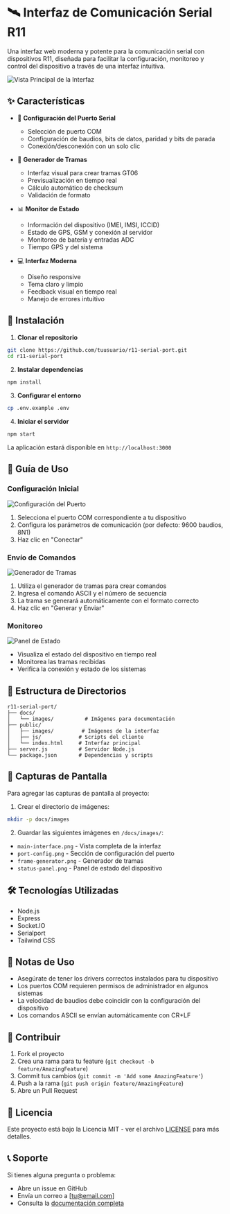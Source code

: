 # 🛰️ Interfaz de Comunicación Serial R11

Una interfaz web moderna y potente para la comunicación serial con dispositivos R11, diseñada para facilitar la configuración, monitoreo y control del dispositivo a través de una interfaz intuitiva.

![Vista Principal de la Interfaz](/docs/images/main-interface.png)

## ✨ Características

- 🔌 **Configuración del Puerto Serial**
  - Selección de puerto COM
  - Configuración de baudios, bits de datos, paridad y bits de parada
  - Conexión/desconexión con un solo clic

- 📡 **Generador de Tramas**
  - Interfaz visual para crear tramas GT06
  - Previsualización en tiempo real
  - Cálculo automático de checksum
  - Validación de formato

- 📊 **Monitor de Estado**
  - Información del dispositivo (IMEI, IMSI, ICCID)
  - Estado de GPS, GSM y conexión al servidor
  - Monitoreo de batería y entradas ADC
  - Tiempo GPS y del sistema

- 💻 **Interfaz Moderna**
  - Diseño responsive
  - Tema claro y limpio
  - Feedback visual en tiempo real
  - Manejo de errores intuitivo

## 🚀 Instalación

1. **Clonar el repositorio**
```bash
git clone https://github.com/tuusuario/r11-serial-port.git
cd r11-serial-port
```

2. **Instalar dependencias**
```bash
npm install
```

3. **Configurar el entorno**
```bash
cp .env.example .env
```

4. **Iniciar el servidor**
```bash
npm start
```

La aplicación estará disponible en `http://localhost:3000`

## 📸 Guía de Uso

### Configuración Inicial
![Configuración del Puerto](/docs/images/port-config.png)
1. Selecciona el puerto COM correspondiente a tu dispositivo
2. Configura los parámetros de comunicación (por defecto: 9600 baudios, 8N1)
3. Haz clic en "Conectar"

### Envío de Comandos
![Generador de Tramas](/docs/images/frame-generator.png)
1. Utiliza el generador de tramas para crear comandos
2. Ingresa el comando ASCII y el número de secuencia
3. La trama se generará automáticamente con el formato correcto
4. Haz clic en "Generar y Enviar"

### Monitoreo
![Panel de Estado](/docs/images/status-panel.png)
- Visualiza el estado del dispositivo en tiempo real
- Monitorea las tramas recibidas
- Verifica la conexión y estado de los sistemas

## 📁 Estructura de Directorios

```
r11-serial-port/
├── docs/
│   └── images/          # Imágenes para documentación
├── public/
│   ├── images/         # Imágenes de la interfaz
│   ├── js/            # Scripts del cliente
│   └── index.html     # Interfaz principal
├── server.js          # Servidor Node.js
└── package.json       # Dependencias y scripts
```

## 📸 Capturas de Pantalla

Para agregar las capturas de pantalla al proyecto:

1. Crear el directorio de imágenes:
```bash
mkdir -p docs/images
```

2. Guardar las siguientes imágenes en `/docs/images/`:
- `main-interface.png` - Vista completa de la interfaz
- `port-config.png` - Sección de configuración del puerto
- `frame-generator.png` - Generador de tramas
- `status-panel.png` - Panel de estado del dispositivo

## 🛠️ Tecnologías Utilizadas

- Node.js
- Express
- Socket.IO
- Serialport
- Tailwind CSS

## 📝 Notas de Uso

- Asegúrate de tener los drivers correctos instalados para tu dispositivo
- Los puertos COM requieren permisos de administrador en algunos sistemas
- La velocidad de baudios debe coincidir con la configuración del dispositivo
- Los comandos ASCII se envían automáticamente con CR+LF

## 🤝 Contribuir

1. Fork el proyecto
2. Crea una rama para tu feature (`git checkout -b feature/AmazingFeature`)
3. Commit tus cambios (`git commit -m 'Add some AmazingFeature'`)
4. Push a la rama (`git push origin feature/AmazingFeature`)
5. Abre un Pull Request

## 📄 Licencia

Este proyecto está bajo la Licencia MIT - ver el archivo [LICENSE](LICENSE) para más detalles.

## 📞 Soporte

Si tienes alguna pregunta o problema:
- Abre un issue en GitHub
- Envía un correo a [tu@email.com]
- Consulta la [documentación completa](docs/README.md) 